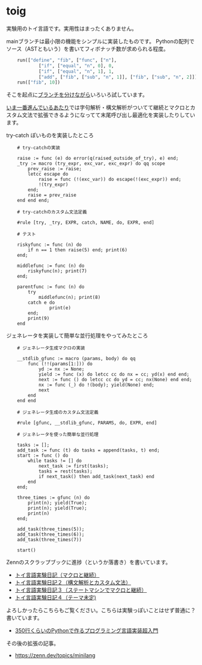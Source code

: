 # toig

実験用のトイ言語です。実用性はまったくありません。

mainブランチは最小限の機能をシンプルに実装したものです。
Pythonの配列でソース（ASTともいう）を書いてフィボナッチ数が求められる程度。

```py
    run(["define", "fib", ["func", ["n"],
            ["if", ["equal", "n", 0], 0,
            ["if", ["equal", "n", 1], 1,
            ["add", ["fib", ["sub", "n", 1]], ["fib", ["sub", "n", 2]]]]]]])
    run(["fib", 10])
```

そこを起点に[ブランチを分けながら](https://github.com/koba925/toig/branches)いろいろ試しています。

[いま一番進んでいるあたり](https://github.com/koba925/toig/compare/tail_call_optimization)では字句解析・構文解析がついてて継続とマクロとカスタム文法で拡張できるようになってて末尾呼び出し最適化を実装したりしています。

try-catch ぽいものを実装したところ

```
    # try-catchの実装

    raise := func (e) do error(q(raised_outside_of_try), e) end;
    _try := macro (try_expr, exc_var, exc_expr) do qq scope
        prev_raise := raise;
        letcc escape do
            raise = func (!(exc_var)) do escape(!(exc_expr)) end;
            !(try_expr)
        end;
        raise = prev_raise
    end end end;

    # try-catchのカスタム文法定義

    #rule [try, _try, EXPR, catch, NAME, do, EXPR, end]

    # テスト

    riskyfunc := func (n) do
        if n == 1 then raise(5) end; print(6)
    end;

    middlefunc := func (n) do
        riskyfunc(n); print(7)
    end;

    parentfunc := func (n) do
        try
            middlefunc(n); print(8)
        catch e do
                print(e)
        end;
        print(9)
    end
```

ジェネレータを実装して簡単な並行処理をやってみたところ

```
    # ジェネレータ生成マクロの実装

    __stdlib_gfunc := macro (params, body) do qq
        func (!!(params[1:])) do
            yd := nx := None;
            yield := func (x) do letcc cc do nx = cc; yd(x) end end;
            next := func () do letcc cc do yd = cc; nx(None) end end;
            nx := func (_) do !(body); yield(None) end;
            next
        end
    end end

    # ジェネレータ生成のカスタム文法定義

    #rule [gfunc, __stdlib_gfunc, PARAMS, do, EXPR, end]

    # ジェネレータを使った簡単な並行処理

    tasks := [];
    add_task := func (t) do tasks = append(tasks, t) end;
    start := func () do
        while tasks != [] do
            next_task := first(tasks);
            tasks = rest(tasks);
            if next_task() then add_task(next_task) end
        end
    end;

    three_times := gfunc (n) do
        print(n); yield(True);
        print(n); yield(True);
        print(n)
    end;

    add_task(three_times(5));
    add_task(three_times(6));
    add_task(three_times(7))

    start()
```

Zennのスクラップブックに進捗（というか落書き）を書いています。

* [トイ言語実験日記（マクロと継続）](https://zenn.dev/kb84tkhr/scraps/133254ba6599e4)
* [トイ言語実験日記２（構文解析とカスタム文法）](https://zenn.dev/kb84tkhr/scraps/344aa65443b4f3)
* [トイ言語実験日記３（ステートマシンでマクロと継続）](https://zenn.dev/kb84tkhr/scraps/446dd0e90c3fc3)
* [トイ言語実験日記４（テーマ未定)](https://zenn.dev/kb84tkhr/scraps/6f94737d864eef)

よろしかったらこちらもご覧ください。こちらは実験っぽいことはせず普通に？書いています。

* [350行くらいのPythonで作るプログラミング言語実装超入門](https://zenn.dev/kb84tkhr/books/mini-interpreter-in-350-lines)

その後の拡張の記事。

* https://zenn.dev/topics/minilang
